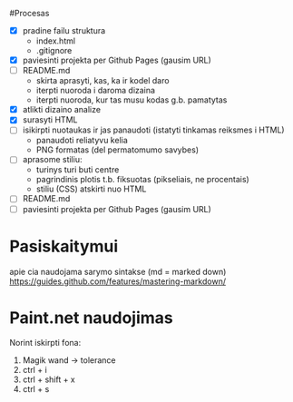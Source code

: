 #Procesas

- [x] pradine failu struktura
   - index.html
   - .gitignore
- [x] paviesinti projekta per Github Pages (gausim URL)
- [ ] README.md
   - skirta aprasyti, kas, ka ir kodel daro
   - iterpti nuoroda i daroma dizaina
   - iterpti nuoroda, kur tas musu kodas g.b. pamatytas
- [x] atlikti dizaino analize
- [x] surasyti HTML
- [ ] isikirpti nuotaukas ir jas panaudoti (istatyti tinkamas reiksmes i HTML)
   - panaudoti reliatyvu kelia
   - PNG formatas (del permatomumo savybes)
- [ ] aprasome stiliu: 
   - turinys turi buti centre
   - pagrindinis plotis t.b. fiksuotas (pikseliais, ne procentais)
   - stiliu (CSS) atskirti nuo HTML
- [ ] README.md
- [ ] paviesinti projekta per Github Pages (gausim URL)

# Pasiskaitymui

apie cia naudojama sarymo sintakse (md = marked down) 
https://guides.github.com/features/mastering-markdown/

# Paint.net naudojimas

Norint iskirpti fona: 
1. Magik wand -> tolerance
2. ctrl + i
3. ctrl + shift + x
4. ctrl + s


